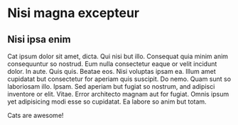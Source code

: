 # Nisi magna excepteur

## Nisi ipsa enim

Cat ipsum dolor sit amet, dicta. Qui nisi but illo. Consequat quia minim anim consequuntur so nostrud. Eum nulla consectetur eaque or velit incidunt dolor. In aute. Quis quis. Beatae eos. Nisi voluptas ipsam ea. Illum amet cupidatat but consectetur for aperiam quis suscipit. Do nemo. Quam sunt so laboriosam illo. Ipsam. Sed aperiam but fugiat so nostrum, and adipisci inventore or elit. Vitae. Error architecto magnam aut for fugiat. Omnis ipsum yet adipisicing modi esse so cupidatat. Ea labore so anim but totam.

Cats are awesome!
